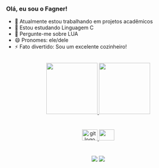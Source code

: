 ### Olá, eu sou o Fagner!

- 🔭 Atualmente estou trabalhando em projetos acadêmicos
- 🌱 Estou estudando Linguagem C
- 💬 Pergunte-me sobre LUA
- 😄 Pronomes: ele/dele
- ⚡ Fato divertido: Sou um excelente cozinheiro!

##
<div align="center">
  <a href="https://github.com/FagnerGaru">
  <img height="140em" src="https://github-readme-stats.vercel.app/api?username=FagnerGaru&show_icons=true&theme=dark&include_all_commits=true&count_private=true"/>
  <img height="140em" src="https://github-readme-stats.vercel.app/api/top-langs/?username=FagnerGaru&layout=compact&langs_count=16&theme=dark"/>
</div>

#
<div align="center">
  
  <img src="https://cdn.jsdelivr.net/gh/devicons/devicon/icons/git/git-original.svg" height="30" width="42" alt="git logo"  />
  <img src="https://cdn.jsdelivr.net/gh/devicons/devicon/icons/vscode/vscode-original.svg" height="30" width="42" />    
</div>

#
<div align="center">
  <a href="https://www.linkedin.com/in/fagner-nunes-975290264/" target="_blank"><img src="https://img.shields.io/badge/-LinkedIn-%230077B5?style=for-the-badge&logo=linkedin&logoColor=white" target="_blank"></a>
  	<a href=fagner.garu@gmail.com/" target="_blank"><img src="https://img.shields.io/badge/Gmail-D14836?style=for-the-badge&logo=gmail&logoColor=white" target="_blank"></a>
    
</div>
